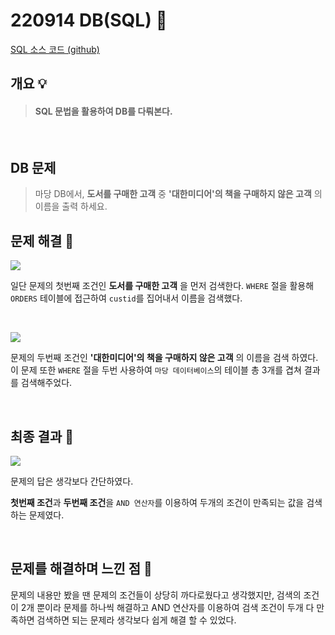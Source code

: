 # 220914 DB(SQL) 📜

<a href="https://github.com/DevJaepaL/TIL/blob/main/DB/220914/220914DB.sql">SQL 소스 코드 (github)</a>

 ## 개요 💡
> #### SQL 문법을 활용하여 DB를 다뤄본다. 

<br>

## DB 문제
> 마당 DB에서, **도서를 구매한 고객** 중 **'대한미디어'의 책을 구매하지 않은 고객** 의 이름을 출력 하세요.

## 문제 해결 🔑

![](https://velog.velcdn.com/images/jaepal/post/e148475f-3c36-445c-bffe-0aeae26b9d4a/image.PNG)


일단 문제의 첫번째 조건인 **도서를 구매한 고객** 을 먼저 검색한다.
`WHERE` 절을 활용해 `ORDERS` 테이블에 접근하여 `custid`를 집어내서 이름을 검색했다.

<br>

![](https://velog.velcdn.com/images/jaepal/post/c8d580aa-83e8-4655-9b73-a8806aa68454/image.PNG)


문제의 두번째 조건인 **'대한미디어'의 책을 구매하지 않은 고객** 의 이름을 검색 하였다.
이 문제 또한 `WHERE` 절을 두번 사용하여 `마당 데이터베이스`의 테이블 총 3개를 겹쳐 결과를 검색해주었다.

<br>

## 최종 결과 🧱

![](https://velog.velcdn.com/images/jaepal/post/d3f46a1e-9dc1-4768-8bbf-4eb05233bc1e/image.PNG)


문제의 답은 생각보다 간단하였다. 

**첫번째 조건**과 **두번째 조건**을 `AND 연산자`를 이용하여 두개의 조건이 만족되는 값을 검색하는 문제였다.

<br>

## 문제를 해결하며 느낀 점 🤔

문제의 내용만 봤을 땐 문제의 조건들이 상당히 까다로웠다고 생각했지만, 검색의 조건이 2개 뿐이라 문제를 하나씩 해결하고 AND 연산자를 이용하여 검색 조건이 두개 다 만족하면 검색하면 되는 문제라 생각보다 쉽게 해결 할 수 있었다. 
